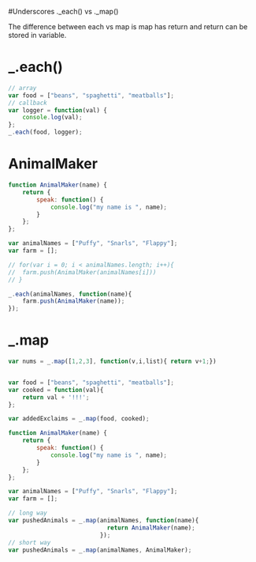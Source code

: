 #Underscores ._each() vs ._map()

The difference between each vs map is map has return and return can be stored in variable.

# _.each()

```js
// array
var food = ["beans", "spaghetti", "meatballs"];
// callback
var logger = function(val) {
	console.log(val);
};
_.each(food, logger);
```

# AnimalMaker

```js
function AnimalMaker(name) {
	return {
		speak: function() {
			console.log("my name is ", name);
		}
	};
};
```

```js
var animalNames = ["Puffy", "Snarls", "Flappy"];
var farm = [];

// for(var i = 0; i < animalNames.length; i++){
// 	farm.push(AnimalMaker(animalNames[i]))
// }

_.each(animalNames, function(name){
    farm.push(AnimalMaker(name));
});
```

# _.map

```js
var nums = _.map([1,2,3], function(v,i,list){ return v+1;})


var food = ["beans", "spaghetti", "meatballs"];
var cooked = function(val){
	return val + '!!!';
};

var addedExclaims = _.map(food, cooked);

function AnimalMaker(name) {
	return {
		speak: function() {
			console.log("my name is ", name);
		}
	};
};

var animalNames = ["Puffy", "Snarls", "Flappy"];
var farm = [];

// long way
var pushedAnimals = _.map(animalNames, function(name){
    						return AnimalMaker(name);
						  });
// short way
var pushedAnimals = _.map(animalNames, AnimalMaker);
```

